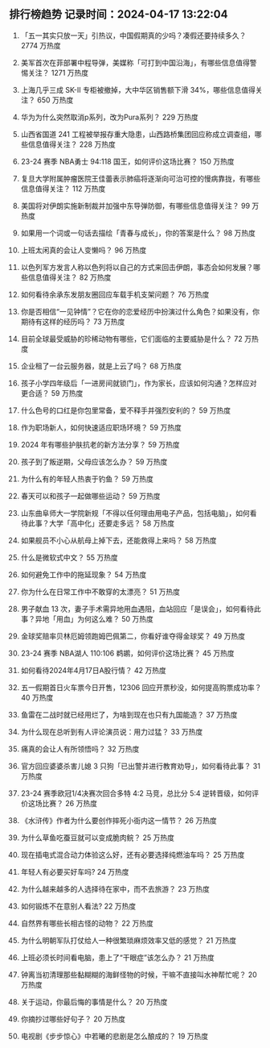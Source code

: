
## 排行榜趋势 记录时间：2024-04-17 13:22:04
  
  1. 「五一其实只放一天」引热议，中国假期真的少吗？凑假还要持续多久？ 2774 万热度
    
  2. 美军首次在菲部署中程导弹，美媒称「可打到中国沿海」，有哪些信息值得警惕关注？ 1271 万热度
    
  3. 上海几乎三成 SK-II 专柜被撤掉，大中华区销售额下滑 34%，哪些信息值得关注？ 650 万热度
    
  4. 华为为什么突然取消p系列，改为Pura系列？ 229 万热度
    
  5. 山西省国道 241 工程被举报存重大隐患，山西路桥集团回应称成立调查组，哪些信息值得关注？ 228 万热度
    
  6. 23-24 赛季 NBA勇士 94:118 国王，如何评价这场比赛？ 150 万热度
    
  7. 复旦大学附属肿瘤医院王佳蕾表示肺癌将逐渐向可治可控的慢病靠拢，有哪些信息值得关注？ 112 万热度
    
  8. 美国将对伊朗实施新制裁并加强中东导弹防御，有哪些信息值得关注？ 99 万热度
    
  9. 如果用一个词或一句话去描绘「青春与成长」，你的答案是什么？ 98 万热度
    
  10. 上班太闲真的会让人变懒吗？ 96 万热度
    
  11. 以色列军方发言人称以色列将以自己的方式来回击伊朗，事态会如何发展？哪些信息值得关注？ 82 万热度
    
  12. 如何看待余承东发朋友圈回应车载手机支架问题？ 76 万热度
    
  13. 你是否相信“一见钟情”？它在你的恋爱经历中扮演过什么角色？如果没有，你期待有这样的经历吗？ 73 万热度
    
  14. 目前全球最受威胁的珍稀动物有哪些，它们面临的主要威胁是什么？ 72 万热度
    
  15. 企业租了一台云服务器，就是上云了吗？ 68 万热度
    
  16. 孩子小学四年级后「一进房间就锁门」，作为家长，应该如何沟通？怎样应对更合适？ 59 万热度
    
  17. 什么色号的口红是你包里常备，爱不释手并强烈安利的？ 59 万热度
    
  18. 作为职场新人，如何快速适应职场环境？ 59 万热度
    
  19. 2024 年有哪些护肤抗老的新方法分享？ 59 万热度
    
  20. 孩子到了叛逆期，父母应该怎么办？ 59 万热度
    
  21. 为什么有的年轻人热衷于钓鱼？ 59 万热度
    
  22. 春天可以和孩子一起做哪些运动？ 59 万热度
    
  23. 山东曲阜师大一学院新规「不得以任何理由用电子产品，包括电脑」，如何看待此事？大学「高中化」还要走多远？ 58 万热度
    
  24. 如果舰员不小心从航母上掉下去，还能救得上来吗？ 58 万热度
    
  25. 什么是微软式中文？ 55 万热度
    
  26. 如何避免工作中的拖延现象？ 54 万热度
    
  27. 你为什么在日常工作中不敢穿的太漂亮？ 51 万热度
    
  28. 男子献血 13 次，妻子手术需异地用血遇阻，血站回应「是误会」，如何看待此事？异地「用血」为何这么难？ 50 万热度
    
  29. 金球奖赔率贝林厄姆领跑姆巴佩第二，你看好谁夺得金球奖？ 49 万热度
    
  30. 23-24 赛季 NBA湖人 110:106 鹈鹕，如何评价这场比赛？ 45 万热度
    
  31. 如何看待2024年4月17日A股行情？ 42 万热度
    
  32. 五一假期首日火车票今日开售，12306 回应开票秒没，如何提高购票成功率？ 40 万热度
    
  33. 鱼雷在二战时就已经用烂了，为啥到现在也只有九国能造？ 37 万热度
    
  34. 为什么现在总听到有人评论演员说：用力过猛？ 33 万热度
    
  35. 痛真的会让人有所领悟吗？ 32 万热度
    
  36. 官方回应婆婆杀害儿媳 3 只狗「已出警并进行教育劝导」，如何看待此事？ 31 万热度
    
  37. 23-24 赛季欧冠1/4决赛次回合多特 4:2 马竞，总比分 5:4 逆转晋级，如何评价这场比赛？ 26 万热度
    
  38. 《水浒传》作者为什么要创作摔死小衙内这一情节？ 26 万热度
    
  39. 为什么草鱼吃蚕豆就可以变成脆肉鲩？ 25 万热度
    
  40. 现在插电式混合动力体验这么好，还有必要选择纯燃油车吗？ 25 万热度
    
  41. 年轻人有必要买好车吗? 24 万热度
    
  42. 为什么越来越多的人选择待在家中，而不去旅游？ 23 万热度
    
  43. 如何锻炼不在意别人看法? 22 万热度
    
  44. 自然界有哪些长相古怪的动物？ 22 万热度
    
  45. 为什么明朝军队打仗给人一种很繁琐麻烦效率又低的感觉？ 21 万热度
    
  46. 上班必须长时间看电脑，患上了“干眼症”该怎么办？ 21 万热度
    
  47. 钟离当初清理那些黏糊糊的海鲜怪物的时候，干嘛不直接叫水神帮忙呢？ 20 万热度
    
  48. 关于运动，你最后悔的事情是什么？ 20 万热度
    
  49. 你摘抄过哪些好句子？ 20 万热度
    
  50. 电视剧《步步惊心》中若曦的悲剧是怎么酿成的？ 19 万热度
    